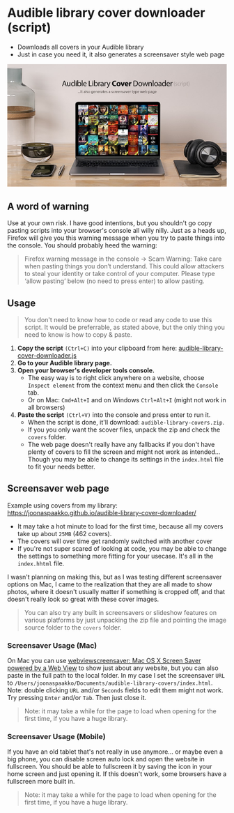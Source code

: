 # Audible library cover downloader (script)

- Downloads all covers in your Audible library
- Just in case you need it, it also generates a screensaver style web page

![](https://raw.githubusercontent.com/joonaspaakko/audible-library-cover-downloader/main/screensaver-preview.jpg)

## A word of warning

Use at your own risk. I have good intentions, but you shouldn't go copy pasting scripts into your browser's console all willy nilly. Just as a heads up, Firefox will give you this warning message when you try to paste things into the console. You should probably heed the warning:

> Firefox warning message in the console → Scam Warning: Take care when pasting things you don’t understand. This could allow attackers to steal your identity or take control of your computer. Please type ‘allow pasting’ below (no need to press enter) to allow pasting.

## Usage

> You don't need to know how to code or read any code to use this script. It would be preferrable, as stated above, but the only thing you need to know is how to copy & paste.

1. **Copy the script** `(Ctrl+C)` into your clipboard from here: [audible-library-cover-downloader.js](https://raw.githubusercontent.com/joonaspaakko/audible-library-cover-downloader/main/audible-library-cover-downloader.js)
2. **Go to your Audible library page.**
3. **Open your browser's developer tools console.** 
    - The easy way is to right click anywhere on a website, choose `Inspect element` from the context menu and then click the `Console` tab.
    - Or on Mac: `Cmd+Alt+I` and on Windows `Ctrl+Alt+I` (might not work in all browsers)
4. **Paste the script** `(Ctrl+V)` into the console and press enter to run it.
    - When the script is done, it'll download: `audible-library-covers.zip`.
    - If you you only want the scover files, unpack the zip and check the `covers` folder.
    - The web page doesn't really have any fallbacks if you don't have plenty of covers to fill the screen and might not work as intended... Though you may be able to change its settings in the `index.html` file to fit your needs better.

## Screensaver web page

Example using covers from my library: https://joonaspaakko.github.io/audible-library-cover-downloader/

- It may take a hot minute to load for the first time, because all my covers take up about `25MB` (462 covers).
- The covers will over time get randomly switched with another cover
- If you're not super scared of looking at code, you may be able to change the settings to something more fitting for your usecase. It's all in the `index.hhtml` file.

I wasn't planning on making this, but as I was testing different screensaver options on Mac, I came to the realization that they are all made to show photos, where it doesn't usually matter if something is cropped off, and that doesn't really look so great with these cover images.

> You can also try any built in screensavers or slideshow features on various platforms by just unpacking the zip file and pointing the image source folder to the `covers` folder. 

### Screensaver Usage (Mac)

On Mac you can use [webviewscreensaver: Mac OS X Screen Saver powered by a Web View](https://github.com/liquidx/webviewscreensaver) to show just about any website, but you can also paste in the full path to the local folder. In my case I set the screensaver `URL` to `/Users/joonaspaakko/Documents/audible-library-covers/index.html`. Note: double clicking `URL` and/or `Seconds` fields to edit them might not work. Try pressing `Enter` and/or `Tab`. Then just close it.

> Note: it may take a while for the page to load when opening for the first time, if you have a huge library.

### Screensaver Usage (Mobile)

If you have an old tablet that's not really in use anymore... or maybe even a big phone, you can disable screen auto lock and open the website in fullscreen. You should be able to fullscreen it by saving the icon in your home screen and just opening it. If this doesn't work, some browsers have a fullscreen more built in.

> Note: it may take a while for the page to load when opening for the first time, if you have a huge library.